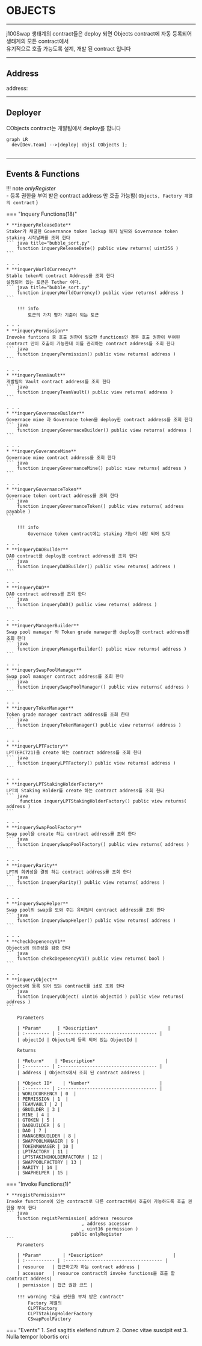 # **OBJECTS**
- - -
j100Swap 생태계의 contract들은 deploy 되면 Objects contract에 자동 등록되어 생태계의 모든 contract에서    
유기적으로 호출 가능도록 설계, 개발 된 contract 입니다   

- - -
## **Address**

address:
- - -

## **Deployer**

CObjects contract는 개발팀에서 deploy를 합니다   

``` mermaid
graph LR
  dev[Dev.Team] -->|deploy| objs[ CObjects ];
 
```

- - -

## **Events & Functions**

!!! note
    *onlyRegister*   
     - 등록 권한을 부여 받은 contract address 만 호출 가능함( `Objects, Factory 계열의 contract` )


=== "Inquery Functions(18)"

    * **inqueryReleaseDate**   
    Staker가 채굴한 Governance token lockup 해지 날짜와 Governance token staking 시작날짜를 조회 한다    
    ``` java title="bubble_sort.py"
        function inqueryReleaseDate() public view returns( uint256 )
    ```        

    - - -
    * **inqueryWorldCurrency**   
    Stable token의 contract Address를 조회 한다   
    설정되어 있는 토큰은 Tether 이다.
    ``` java title="bubble_sort.py"
        function inqueryWorldCurrency() public view returns( address )
    ```        
   
        !!! info
            토큰의 가치 평가 기준이 되는 토큰

    - - -
    * **inqueryPermission**   
    Inovoke funtions 중 호출 권한이 필요한 functions인 경우 호출 권한이 부여된 contract 만이 호출이 가능한데 이를 관리하는 contract address를 조회 한다
    ``` java
        function inqueryPermission() public view returns( address )
    ```

    - - -
    * **inqueryTeamVault**   
    개발팀의 Vault contract address를 조회 한다
    ``` java
        function inqueryTeamVault() public view returns( address ) 
    ```    

    - - -
    * **inqueryGovernaceBuilder**   
    Governace mine 과 Governace token을 deploy한 contract address를 조회 한다
    ``` java
        function inqueryGovernaceBuilder() public view returns( address )
    ```   

    - - -
    * **inqueryGoveranceMine**   
    Governace mine contract address를 조회 한다
    ``` java
        function inqueryGovernanceMine() public view returns( address ) 
    ```   

    - - -
    * **inqueryGovernanceToken**   
    Governace token contract address를 조회 한다
    ``` java
        function inqueryGovernanceToken() public view returns( address payable ) 
    ```       

        !!! info
            Governace token contract에는 staking 기능이 내장 되어 있다

    - - -
    * **inqueryDAOBuilder**    
    DAO contract를 deploy한 contract address를 조회 한다
    ``` java
        function inqueryDAOBuilder() public view returns( address )
    ```  

    - - -
    * **inqueryDAO**   
    DAO contract address를 조회 한다
    ``` java
        function inqueryDAO() public view returns( address )
    ```   

    - - -
    * **inqueryManagerBuilder**   
    Swap pool manager 와 Token grade manager를 deploy한 contract address를 조회 한다
    ``` java
        function inqueryManagerBuilder() public view returns( address )
    ```  

    - - -  
    * **inquerySwapPoolManager**   
    Swap pool manager contract address를 조회 한다 
    ``` java
        function inquerySwapPoolManager() public view returns( address ) 
    ```  

    - - -  
    * **inqueryTokenManager**   
    Token grade manager contract address를 조회 한다 
    ``` java
        function inqueryTokenManager() public view returns( address )
    ```  

    - - -  
    * **inqueryLPTFactory**   
    LPT(ERC721)을 create 하는 contract address를 조회 한다
    ``` java
        function inqueryLPTFactory() public view returns( address )
    ```   

    - - -
    * **inqueryLPTStakingHolderFactory**   
    LPT의 Staking Holder를 create 하는 contract address를 조회 한다 
    ``` java
         function inqueryLPTStakingHolderFactory() public view returns( address )
    ```  

    - - - 
    * **inquerySwapPoolFactory**   
    Swap pool을 create 하는 contract address를 조회 한다 
    ``` java
        function inquerySwapPoolFactory() public view returns( address )
    ```  

    - - - 
    * **inqueryRarity**   
    LPT의 희귀성을 결정 하는 contract address를 조회 한다 
    ``` java
        function inqueryRarity() public view returns( address )
    ```  

    - - - 
    * **inquerySwapHelper**    
    Swap pool의 swap을 도와 주는 유티릴티 contract address를 조회 한다
    ``` java
        function inquerySwapHelper() public view returns( address ) 
    ```  

    - - -
    * **checkDepenencyV1**    
    Objects의 의존성을 검증 한다 
    ``` java
        function chekcDepenencyV1() public view returns( bool )
    ```  

    - - - 
    * **inqueryObject**   
    Objects에 등록 되어 있는 contract를 id로 조회 한다 
    ``` java
        function inqueryObject( uint16 objectId ) public view returns( address )
    ```  

        Parameters     
           
        | *Param*      | *Description*                          |
        | :--------- | :------------------------------------ |
        | objectId | Objects에 등록 되어 있는 ObjectId |

        Returns     

        | *Return*    | *Description*                          |
        | :--------- | :------------------------------------ |
        | address | Objects에서 조회 된 contract address |   

        | *Object ID*    | *Number*                          |
        | :--------- | :------------------------------------ |
        | WORLDCURRENCY | 0  |   
        | PERMISSION | 1  |  
        | TEAMVAULT | 2 |  
        | GBUILDER | 3 |  
        | MINE | 4 |   
        | GTOKEN | 5 |  
        | DAOBUILDER | 6 |  
        | DAO | 7 |  
        | MANAGERBUILDER | 8 |   
        | SWAPPOOLMANAGER | 9 |  
        | TOKENMANAGER | 10 |  
        | LPTFACTORY | 11 |          
        | LPTSTAKINGHOLDERFACTORY | 12 |   
        | SWAPPOOLFACTORY | 13 |  
        | RARITY | 14 |  
        | SWAPHELPER | 15 |    


    


=== "Invoke Functions(1)"

    * **registPermission**   
    Invoke functions이 있는 contract로 다른 contract에서 호출이 가능하도록 호출 권한을 부여 한다
    ``` java
        function registPermission( address resource
                                , address accessor
                                , uint16 permission )
                            public onlyRegister
    ```  
        Parameters     
           
        | *Param*        | *Description*                          |
        | :----------- | :------------------------------------ |
        | resource   | 접근하고자 하는 contract address |
        | accessor   | resource contract의 invoke functions을 호출 할 contract address|   
        | permission | 접근 권한 코드 |   

        !!! warning "호출 권한을 부쳐 받은 contract"   
            Factory 계열의    
            CLPTFactory   
            CLPTStakingHolderFactory   
            CSwapPoolFactory    

=== "Events"
    1. Sed sagittis eleifend rutrum
    2. Donec vitae suscipit est
    3. Nulla tempor lobortis orci


